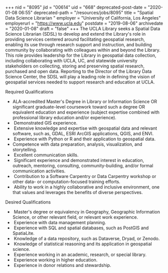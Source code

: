 +++
nid = "8095"
jid = "00614"
uid = "668"
deprecated-post-date = "2020-01-08 06:55"
deprecated-path = "/resources/jobs/8095"
title = "Spatial Data Science Librarian "
employer = "University of California, Los Angeles"
employerurl = "https://www.ucla.edu"
postdate = "2019-08-06"
archivedate = "2020-01-08"
draft = "false"
+++
The UCLA Library seeks a Spatial Data Science Librarian (SDSL) to
develop and extend the Library's role in providing services centered
around facilitating geospatial research, enabling its use through
research support and instruction, and building community by
collaborating with colleagues within and beyond the Library. This role
provides leadership for the Library in geospatial data collection,
including collaborating with UCLA, UC, and statewide university
stakeholders on collecting, storing and preserving spatial research,
purchased and open data. Reporting to the Director of the Library Data
Science Center, the SDSL will play a leading role in defining the vision
of geospatial services needed to support research and education at UCLA.
  
Required Qualifications

-   ALA-accredited Master's Degree in Library or Information Science OR
    significant graduate-level coursework toward such a degree OR
    equivalent education and experience (subject expertise combined with
    professional library education and/or experience).
-    Demonstrated GIS experience.
-    Extensive knowledge and expertise with geospatial data and relevant
    software, such as, GDAL, ESRI ArcGIS applications, QGIS, and ENVI.
-    Experience with Python or R and their application to geospatial
    data.
-   Competence with data preparation, analysis, visualization, and
    storytelling.
-    Excellent communication skills.
-    Significant experience and demonstrated interest in education,
    outreach, mentoring, consulting, community-building, and/or formal
    communication activities.
-    Contribution to a Software Carpentry or Data Carpentry workshop or
    other data- or computation-focused training efforts.
-    Ability to work in a highly collaborative and inclusive
    environment, one that values and leverages the benefits of diverse
    perspectives.

Desired Qualifications

-    Master's degree or equivalency in Geography, Geographic Information
    Science, or other relevant field, or relevant work experience.
-    Experience with data management planning.
-    Experience with SQL and spatial databases, such as PostGIS and
    SpatiaLite.
-    Knowledge of a data repository, such as Dataverse, Dryad, or
    Zenodo.
-    Knowledge of statistical reasoning and its application in
    geospatial science.
-    Experience working in an academic, research, or special library.
-    Experience working in higher education.
-    Experience in donor relations and stewardship.
